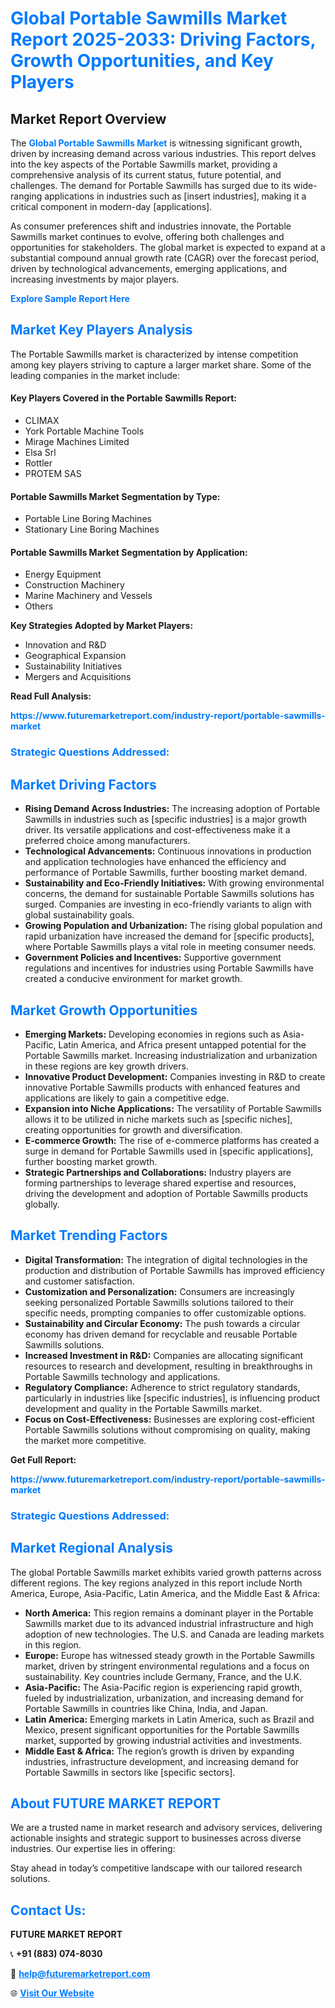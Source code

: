 <h1 style="color: #007BFF;">Global Portable Sawmills Market Report 2025-2033: Driving Factors, Growth Opportunities, and Key Players</h1>

<section id="overview">
<h2>Market Report Overview</h2>
<p>The <a href="https://www.futuremarketreport.com/industry-report/portable-sawmills-market" style="color: #007BFF; text-decoration: none;"><strong>Global Portable Sawmills Market</strong></a> is witnessing significant growth, driven by increasing demand across various industries. This report delves into the key aspects of the Portable Sawmills market, providing a comprehensive analysis of its current status, future potential, and challenges. The demand for Portable Sawmills has surged due to its wide-ranging applications in industries such as [insert industries], making it a critical component in modern-day [applications].</p>
<p>As consumer preferences shift and industries innovate, the Portable Sawmills market continues to evolve, offering both challenges and opportunities for stakeholders. The global market is expected to expand at a substantial compound annual growth rate (CAGR) over the forecast period, driven by technological advancements, emerging applications, and increasing investments by major players.</p>
</section>

<section id="overview">
<p><a href="https://www.futuremarketreport.com/request-sample/reportId=37693" style="color: #007BFF; text-decoration: none;"><strong>Explore Sample Report Here</strong></a></p>
</section>

<section id="key-players">
<h2 style="color: #007BFF;">Market Key Players Analysis</h2>
<p>The Portable Sawmills market is characterized by intense competition among key players striving to capture a larger market share. Some of the leading companies in the market include:</p>
<h4>Key Players Covered in the Portable Sawmills Report:</h4>
<ul><li>CLIMAX</li><li>York Portable Machine Tools</li><li>Mirage Machines Limited</li><li>Elsa Srl</li><li>Rottler</li><li>PROTEM SAS</li></ul>
<h4>Portable Sawmills Market Segmentation by Type:</h4>
<ul><li>Portable Line Boring Machines</li><li>Stationary Line Boring Machines</li></ul>

<h4>Portable Sawmills Market Segmentation by Application:</h4>
<ul><li>Energy Equipment</li><li>Construction Machinery</li><li>Marine Machinery and Vessels</li><li>Others</li></ul>
<p><strong>Key Strategies Adopted by Market Players:</strong></p>
<ul>
<li>Innovation and R&D</li>
<li>Geographical Expansion</li>
<li>Sustainability Initiatives</li>
<li>Mergers and Acquisitions</li>
</ul>
</section>

<section>
<p><strong>Read Full Analysis: </strong></p><a href="https://www.futuremarketreport.com/industry-report/portable-sawmills-market" style="color: #007BFF; text-decoration: none;"><strong>https://www.futuremarketreport.com/industry-report/portable-sawmills-market</strong></a>
<h3 style="color: #007BFF;">Strategic Questions Addressed:</h3>
</section>

<section id="driving-factors">
<h2 style="color: #007BFF;">Market Driving Factors</h2>
<ul>
<li><strong>Rising Demand Across Industries:</strong> The increasing adoption of Portable Sawmills in industries such as [specific industries] is a major growth driver. Its versatile applications and cost-effectiveness make it a preferred choice among manufacturers.</li>
<li><strong>Technological Advancements:</strong> Continuous innovations in production and application technologies have enhanced the efficiency and performance of Portable Sawmills, further boosting market demand.</li>
<li><strong>Sustainability and Eco-Friendly Initiatives:</strong> With growing environmental concerns, the demand for sustainable Portable Sawmills solutions has surged. Companies are investing in eco-friendly variants to align with global sustainability goals.</li>
<li><strong>Growing Population and Urbanization:</strong> The rising global population and rapid urbanization have increased the demand for [specific products], where Portable Sawmills plays a vital role in meeting consumer needs.</li>
<li><strong>Government Policies and Incentives:</strong> Supportive government regulations and incentives for industries using Portable Sawmills have created a conducive environment for market growth.</li>
</ul>
</section>

<section id="growth-opportunities">
<h2 style="color: #007BFF;">Market Growth Opportunities</h2>
<ul>
<li><strong>Emerging Markets:</strong> Developing economies in regions such as Asia-Pacific, Latin America, and Africa present untapped potential for the Portable Sawmills market. Increasing industrialization and urbanization in these regions are key growth drivers.</li>
<li><strong>Innovative Product Development:</strong> Companies investing in R&D to create innovative Portable Sawmills products with enhanced features and applications are likely to gain a competitive edge.</li>
<li><strong>Expansion into Niche Applications:</strong> The versatility of Portable Sawmills allows it to be utilized in niche markets such as [specific niches], creating opportunities for growth and diversification.</li>
<li><strong>E-commerce Growth:</strong> The rise of e-commerce platforms has created a surge in demand for Portable Sawmills used in [specific applications], further boosting market growth.</li>
<li><strong>Strategic Partnerships and Collaborations:</strong> Industry players are forming partnerships to leverage shared expertise and resources, driving the development and adoption of Portable Sawmills products globally.</li>
</ul>
</section>

<section id="trending-factors">
<h2 style="color: #007BFF;">Market Trending Factors</h2>
<ul>
<li><strong>Digital Transformation:</strong> The integration of digital technologies in the production and distribution of Portable Sawmills has improved efficiency and customer satisfaction.</li>
<li><strong>Customization and Personalization:</strong> Consumers are increasingly seeking personalized Portable Sawmills solutions tailored to their specific needs, prompting companies to offer customizable options.</li>
<li><strong>Sustainability and Circular Economy:</strong> The push towards a circular economy has driven demand for recyclable and reusable Portable Sawmills solutions.</li>
<li><strong>Increased Investment in R&D:</strong> Companies are allocating significant resources to research and development, resulting in breakthroughs in Portable Sawmills technology and applications.</li>
<li><strong>Regulatory Compliance:</strong> Adherence to strict regulatory standards, particularly in industries like [specific industries], is influencing product development and quality in the Portable Sawmills market.</li>
<li><strong>Focus on Cost-Effectiveness:</strong> Businesses are exploring cost-efficient Portable Sawmills solutions without compromising on quality, making the market more competitive.</li>
</ul>
</section>

<section>
<p><strong>Get Full Report: </strong></p><a href="https://www.futuremarketreport.com/industry-report/portable-sawmills-market" style="color: #007BFF; text-decoration: none;"><strong>https://www.futuremarketreport.com/industry-report/portable-sawmills-market</strong></a>
<h3 style="color: #007BFF;">Strategic Questions Addressed:</h3>
</section>


<section id="regional-analysis">
<h2 style="color: #007BFF;">Market Regional Analysis</h2>
<p>The global Portable Sawmills market exhibits varied growth patterns across different regions. The key regions analyzed in this report include North America, Europe, Asia-Pacific, Latin America, and the Middle East & Africa:</p>
<ul>
<li><strong>North America:</strong> This region remains a dominant player in the Portable Sawmills market due to its advanced industrial infrastructure and high adoption of new technologies. The U.S. and Canada are leading markets in this region.</li>
<li><strong>Europe:</strong> Europe has witnessed steady growth in the Portable Sawmills market, driven by stringent environmental regulations and a focus on sustainability. Key countries include Germany, France, and the U.K.</li>
<li><strong>Asia-Pacific:</strong> The Asia-Pacific region is experiencing rapid growth, fueled by industrialization, urbanization, and increasing demand for Portable Sawmills in countries like China, India, and Japan.</li>
<li><strong>Latin America:</strong> Emerging markets in Latin America, such as Brazil and Mexico, present significant opportunities for the Portable Sawmills market, supported by growing industrial activities and investments.</li>
<li><strong>Middle East & Africa:</strong> The region’s growth is driven by expanding industries, infrastructure development, and increasing demand for Portable Sawmills in sectors like [specific sectors].</li>
</ul>
</section>

<footer>
<h2 style="color: #007BFF;">About FUTURE MARKET REPORT</h2>
<p>We are a trusted name in market research and advisory services, delivering actionable insights and strategic support to businesses across diverse industries. Our expertise lies in offering:</p>

<p>Stay ahead in today’s competitive landscape with our tailored research solutions.</p>

<h2 style="color: #007BFF;">Contact Us:</h2>
<p><strong>FUTURE MARKET REPORT</strong></p>
<p>📞 <strong>+91 (883) 074-8030</strong></p>
<p>📧 <strong><a href="mailto:help@futuremarketreport.com" style="color: #007BFF;">help@futuremarketreport.com</a></strong></p>
<p>🌐 <strong><a href="https://www.futuremarketreport.com/" style="color: #007BFF;">Visit Our Website</a></strong></p>
</footer>